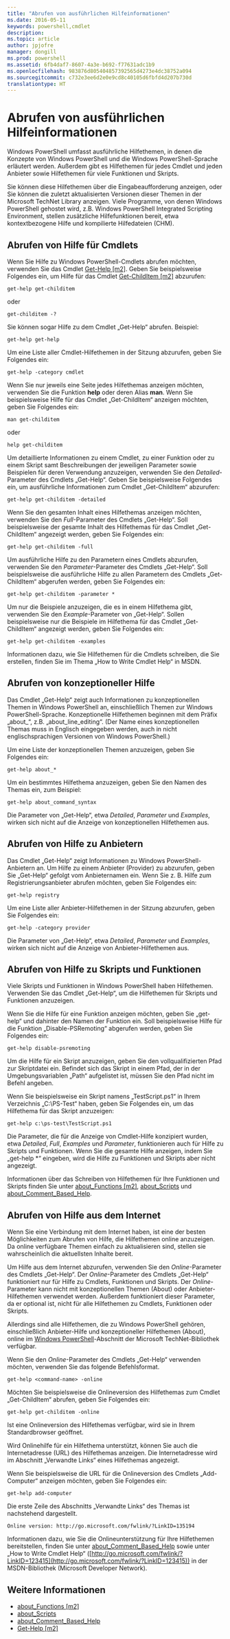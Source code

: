 ```yaml
---
title: "Abrufen von ausführlichen Hilfeinformationen"
ms.date: 2016-05-11
keywords: powershell,cmdlet
description: 
ms.topic: article
author: jpjofre
manager: dongill
ms.prod: powershell
ms.assetid: 6fb4daf7-8607-4a3e-b692-f77631adc1b9
ms.openlocfilehash: 983876d805404857392565d4273e4dc38752a094
ms.sourcegitcommit: c732e3ee6d2e0e9cd8c40105d6fbfd4d207b730d
translationtype: HT
---
```

# <a name="getting-detailed-help-information"></a>Abrufen von ausführlichen Hilfeinformationen
Windows PowerShell umfasst ausführliche Hilfethemen, in denen die Konzepte von Windows PowerShell und die Windows PowerShell-Sprache erläutert werden. Außerdem gibt es Hilfethemen für jedes Cmdlet und jeden Anbieter sowie Hilfethemen für viele Funktionen und Skripts.

Sie können diese Hilfethemen über die Eingabeaufforderung anzeigen, oder Sie können die zuletzt aktualisierten Versionen dieser Themen in der Microsoft TechNet Library anzeigen. Viele Programme, von denen Windows PowerShell gehostet wird, z.B. Windows PowerShell Integrated Scripting Environment, stellen zusätzliche Hilfefunktionen bereit, etwa kontextbezogene Hilfe und kompilierte Hilfedateien (CHM).

## <a name="getting-help-for-cmdlets"></a>Abrufen von Hilfe für Cmdlets
Wenn Sie Hilfe zu Windows PowerShell-Cmdlets abrufen möchten, verwenden Sie das Cmdlet [Get-Help [m2]](https://technet.microsoft.com/en-us/library/2d7fe1b4-0025-4580-a911-d81922dd6cd2). Geben Sie beispielsweise Folgendes ein, um Hilfe für das Cmdlet [Get-ChildItem [m2]](https://technet.microsoft.com/en-us/library/4b270d63-c995-45b8-b5b4-3f8887efbfcc) abzurufen:

```
get-help get-childitem
```

oder

```
get-childitem -?
```

Sie können sogar Hilfe zu dem Cmdlet „Get-Help“ abrufen. Beispiel:

```
get-help get-help
```

Um eine Liste aller Cmdlet-Hilfethemen in der Sitzung abzurufen, geben Sie Folgendes ein:

```
get-help -category cmdlet
```

Wenn Sie nur jeweils eine Seite jedes Hilfethemas anzeigen möchten, verwenden Sie die Funktion **help** oder deren Alias **man**. Wenn Sie beispielsweise Hilfe für das Cmdlet „Get-ChildItem“ anzeigen möchten, geben Sie Folgendes ein:

```
man get-childitem
```

oder

```
help get-childitem
```

Um detaillierte Informationen zu einem Cmdlet, zu einer Funktion oder zu einem Skript samt Beschreibungen der jeweiligen Parameter sowie Beispielen für deren Verwendung anzuzeigen, verwenden Sie den *Detailed*-Parameter des Cmdlets „Get-Help“. Geben Sie beispielsweise Folgendes ein, um ausführliche Informationen zum Cmdlet „Get-ChildItem“ abzurufen:

```
get-help get-childitem -detailed
```

Wenn Sie den gesamten Inhalt eines Hilfethemas anzeigen möchten, verwenden Sie den *Full*-Parameter des Cmdlets „Get-Help“. Soll beispielsweise der gesamte Inhalt des Hilfethemas für das Cmdlet „Get-ChildItem“ angezeigt werden, geben Sie Folgendes ein:

```
get-help get-childitem -full
```

Um ausführliche Hilfe zu den Parametern eines Cmdlets abzurufen, verwenden Sie den *Parameter*-Parameter des Cmdlets „Get-Help“. Soll beispielsweise die ausführliche Hilfe zu allen Parametern des Cmdlets „Get-ChildItem“ abgerufen werden, geben Sie Folgendes ein:

```
get-help get-childitem -parameter *
```

Um nur die Beispiele anzuzeigen, die es in einem Hilfethema gibt, verwenden Sie den *Example*-Parameter von „Get-Help“. Sollen beispielsweise nur die Beispiele im Hilfethema für das Cmdlet „Get-ChildItem“ angezeigt werden, geben Sie Folgendes ein:

```
get-help get-childitem -examples
```

Informationen dazu, wie Sie Hilfethemen für die Cmdlets schreiben, die Sie erstellen, finden Sie im Thema „How to Write Cmdlet Help“ in MSDN.

## <a name="getting-conceptual-help"></a>Abrufen von konzeptioneller Hilfe
Das Cmdlet „Get-Help“ zeigt auch Informationen zu konzeptionellen Themen in Windows PowerShell an, einschließlich Themen zur Windows PowerShell-Sprache. Konzeptionelle Hilfethemen beginnen mit dem Präfix „about_“, z.B. „about_line_editing“. (Der Name eines konzeptionellen Themas muss in Englisch eingegeben werden, auch in nicht englischsprachigen Versionen von Windows PowerShell.)

Um eine Liste der konzeptionellen Themen anzuzeigen, geben Sie Folgendes ein:

```
get-help about_*
```

Um ein bestimmtes Hilfethema anzuzeigen, geben Sie den Namen des Themas ein, zum Beispiel:

```
get-help about_command_syntax
```

Die Parameter von „Get-Help“, etwa *Detailed*, *Parameter* und *Examples*, wirken sich nicht auf die Anzeige von konzeptionellen Hilfethemen aus.

## <a name="getting-help-about-providers"></a>Abrufen von Hilfe zu Anbietern
Das Cmdlet „Get-Help“ zeigt Informationen zu Windows PowerShell-Anbietern an. Um Hilfe zu einem Anbieter (Provider) zu abzurufen, geben Sie „Get-Help“ gefolgt vom Anbieternamen ein. Wenn Sie z. B. Hilfe zum Registrierungsanbieter abrufen möchten, geben Sie Folgendes ein:

```
get-help registry
```

Um eine Liste aller Anbieter-Hilfethemen in der Sitzung abzurufen, geben Sie Folgendes ein:

```
get-help -category provider
```

Die Parameter von „Get-Help“, etwa *Detailed*, *Parameter* und *Examples*, wirken sich nicht auf die Anzeige von Anbieter-Hilfethemen aus.

## <a name="getting-help-about-scripts-and-functions"></a>Abrufen von Hilfe zu Skripts und Funktionen
Viele Skripts und Funktionen in Windows PowerShell haben Hilfethemen. Verwenden Sie das Cmdlet „Get-Help“, um die Hilfethemen für Skripts und Funktionen anzuzeigen.

Wenn Sie die Hilfe für eine Funktion anzeigen möchten, geben Sie „get-help“ und dahinter den Namen der Funktion ein. Soll beispielsweise Hilfe für die Funktion „Disable-PSRemoting“ abgerufen werden, geben Sie Folgendes ein:

```
get-help disable-psremoting
```

Um die Hilfe für ein Skript anzuzeigen, geben Sie den vollqualifizierten Pfad zur Skriptdatei ein. Befindet sich das Skript in einem Pfad, der in der Umgebungsvariablen „Path“ aufgelistet ist, müssen Sie den Pfad nicht im Befehl angeben.

Wenn Sie beispielsweise ein Skript namens „TestScript.ps1“ in Ihrem Verzeichnis „C:\\PS-Test“ haben, geben Sie Folgendes ein, um das Hilfethema für das Skript anzuzeigen:

```
get-help c:\ps-test\TestScript.ps1
```

Die Parameter, die für die Anzeige von Cmdlet-Hilfe konzipiert wurden, etwa *Detailed*, *Full*, *Examples* und *Parameter*, funktionieren auch für Hilfe zu Skripts und Funktionen. Wenn Sie die gesamte Hilfe anzeigen, indem Sie „get-help \*“ eingeben, wird die Hilfe zu Funktionen und Skripts aber nicht angezeigt.

Informationen über das Schreiben von Hilfethemen für Ihre Funktionen und Skripts finden Sie unter [about_Functions [m2]](https://technet.microsoft.com/en-us/library/61d40692-5300-4de9-a9b5-bae31815e105), [about_Scripts](https://technet.microsoft.com/en-us/library/7dc08334-dcfe-450b-b949-0554855623af) und [about_Comment_Based_Help](https://technet.microsoft.com/en-us/library/99a81ccc-21a0-49ec-a1b3-9efe2b4c0bbf).

## <a name="getting-help-online"></a>Abrufen von Hilfe aus dem Internet
Wenn Sie eine Verbindung mit dem Internet haben, ist eine der besten Möglichkeiten zum Abrufen von Hilfe, die Hilfethemen online anzuzeigen. Da online verfügbare Themen einfach zu aktualisieren sind, stellen sie wahrscheinlich die aktuellsten Inhalte bereit.

Um Hilfe aus dem Internet abzurufen, verwenden Sie den *Online*-Parameter des Cmdlets „Get-Help“. Der *Online*-Parameter des Cmdlets „Get-Help“ funktioniert nur für Hilfe zu Cmdlets, Funktionen und Skripts. Der *Online*-Parameter kann nicht mit konzeptionellen Themen (About) oder Anbieter-Hilfethemen verwendet werden. Außerdem funktioniert dieser Parameter, da er optional ist, nicht für alle Hilfethemen zu Cmdlets, Funktionen oder Skripts.

Allerdings sind alle Hilfethemen, die zu Windows PowerShell gehören, einschließlich Anbieter-Hilfe und konzeptioneller Hilfethemen (About), online im [Windows PowerShell](http://go.microsoft.com/fwlink/?LinkID=107116)-Abschnitt der Microsoft TechNet-Bibliothek verfügbar.

Wenn Sie den *Online*-Parameter des Cmdlets „Get-Help“ verwenden möchten, verwenden Sie das folgende Befehlsformat.

```
get-help <command-name> -online
```

Möchten Sie beispielsweise die Onlineversion des Hilfethemas zum Cmdlet „Get-ChildItem“ abrufen, geben Sie Folgendes ein:

```
get-help get-childitem -online
```

Ist eine Onlineversion des Hilfethemas verfügbar, wird sie in Ihrem Standardbrowser geöffnet.

Wird Onlinehilfe für ein Hilfethema unterstützt, können Sie auch die Internetadresse (URL) des Hilfethemas anzeigen. Die Internetadresse wird im Abschnitt „Verwandte Links“ eines Hilfethemas angezeigt.

Wenn Sie beispielsweise die URL für die Onlineversion des Cmdlets „Add-Computer“ anzeigen möchten, geben Sie Folgendes ein:

```
get-help add-computer
```

Die erste Zeile des Abschnitts „Verwandte Links“ des Themas ist nachstehend dargestellt.

```
Online version: http://go.microsoft.com/fwlink/?LinkID=135194
```

Informationen dazu, wie Sie die Onlineunterstützung für Ihre Hilfethemen bereitstellen, finden Sie unter [about_Comment_Based_Help](https://technet.microsoft.com/en-us/library/99a81ccc-21a0-49ec-a1b3-9efe2b4c0bbf) sowie unter „How to Write Cmdlet Help“ ([http://go.microsoft.com/fwlink/?LinkID=123415](http://go.microsoft.com/fwlink/?LinkID=123415)) in der MSDN-Bibliothek (Microsoft Developer Network).

## <a name="see-also"></a>Weitere Informationen
- [about_Functions [m2]](https://technet.microsoft.com/en-us/library/61d40692-5300-4de9-a9b5-bae31815e105)
- [about_Scripts](https://technet.microsoft.com/en-us/library/7dc08334-dcfe-450b-b949-0554855623af)
- [about_Comment_Based_Help](https://technet.microsoft.com/en-us/library/99a81ccc-21a0-49ec-a1b3-9efe2b4c0bbf)
- [Get-Help [m2]](https://technet.microsoft.com/en-us/library/2d7fe1b4-0025-4580-a911-d81922dd6cd2)

